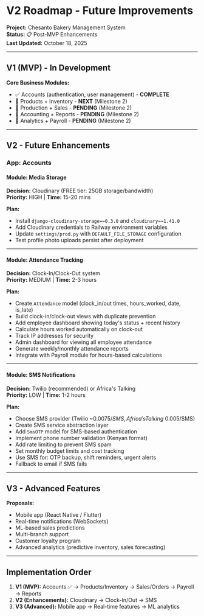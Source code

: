 # V2 Roadmap - Future Improvements
**Project:** Chesanto Bakery Management System  
**Status:** 📋 Post-MVP Enhancements  
**Last Updated:** October 18, 2025

---

## V1 (MVP) - In Development

**Core Business Modules:**
- ✅ Accounts (authentication, user management) - **COMPLETE**
- 🚧 Products + Inventory - **NEXT** (Milestone 2)
- 🚧 Production + Sales - **PENDING** (Milestone 2)
- 🚧 Accounting + Reports - **PENDING** (Milestone 2)
- 🚧 Analytics + Payroll - **PENDING** (Milestone 2)

---

## V2 - Future Enhancements

### App: Accounts

#### Module: Media Storage
**Decision:** Cloudinary (FREE tier: 25GB storage/bandwidth)  
**Priority:** HIGH | **Time:** 15-20 mins

**Plan:**
- Install `django-cloudinary-storage==0.3.0` and `cloudinary==1.41.0`
- Add Cloudinary credentials to Railway environment variables
- Update `settings/prod.py` with `DEFAULT_FILE_STORAGE` configuration
- Test profile photo uploads persist after deployment

---

#### Module: Attendance Tracking
**Decision:** Clock-In/Clock-Out system  
**Priority:** MEDIUM | **Time:** 2-3 hours

**Plan:**
- Create `Attendance` model (clock_in/out times, hours_worked, date, is_late)
- Build clock-in/clock-out views with duplicate prevention
- Add employee dashboard showing today's status + recent history
- Calculate hours worked automatically on clock-out
- Track IP addresses for security
- Admin dashboard for viewing all employee attendance
- Generate weekly/monthly attendance reports
- Integrate with Payroll module for hours-based calculations

---

#### Module: SMS Notifications
**Decision:** Twilio (recommended) or Africa's Talking  
**Priority:** LOW | **Time:** 1-2 hours

**Plan:**
- Choose SMS provider (Twilio ~$0.0075/SMS, Africa's Talking ~$0.005/SMS)
- Create SMS service abstraction layer
- Add `SmsOTP` model for SMS-based authentication
- Implement phone number validation (Kenyan format)
- Add rate limiting to prevent SMS spam
- Set monthly budget limits and cost tracking
- Use SMS for: OTP backup, shift reminders, urgent alerts
- Fallback to email if SMS fails

---

## V3 - Advanced Features

**Proposals:**
- Mobile app (React Native / Flutter)
- Real-time notifications (WebSockets)
- ML-based sales predictions
- Multi-branch support
- Customer loyalty program
- Advanced analytics (predictive inventory, sales forecasting)

---

## Implementation Order

1. **V1 (MVP):** Accounts ✅ → Products/Inventory → Sales/Orders → Payroll → Reports
2. **V2 (Enhancements):** Cloudinary → Clock-In/Out → SMS
3. **V3 (Advanced):** Mobile app → Real-time features → ML analytics
